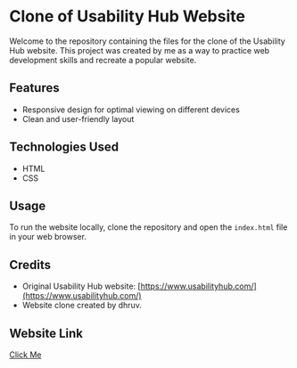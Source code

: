 # Clone of Usability Hub Website

Welcome to the repository containing the files for the clone of the Usability Hub website. This project was created by me as a way to practice web development skills and recreate a popular website.

## Features

- Responsive design for optimal viewing on different devices
- Clean and user-friendly layout

## Technologies Used

- HTML
- CSS

## Usage

To run the website locally, clone the repository and open the `index.html` file in your web browser.

## Credits

- Original Usability Hub website: [https://www.usabilityhub.com/](https://www.usabilityhub.com/)
- Website clone created by dhruv.

## Website Link
<a href="https://dhruv-yadav-nitj.github.io/clone-usablility-hub/"> Click Me </a>
